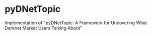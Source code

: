 # pyDNetTopic
Implementation of "pyDNetTopic: A Framework for Uncovering What Darknet Market Users Talking About"
